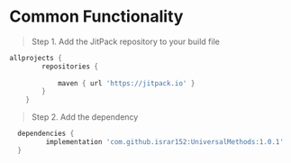 # Common Functionality


> Step 1. Add the JitPack repository to your build file

```gradle
allprojects {
		repositories {
	
			maven { url 'https://jitpack.io' }
		}
	}
  ```
  > Step 2. Add the dependency
  ```gradle
  	dependencies {
	       implementation 'com.github.israr152:UniversalMethods:1.0.1'
	}
  ```
